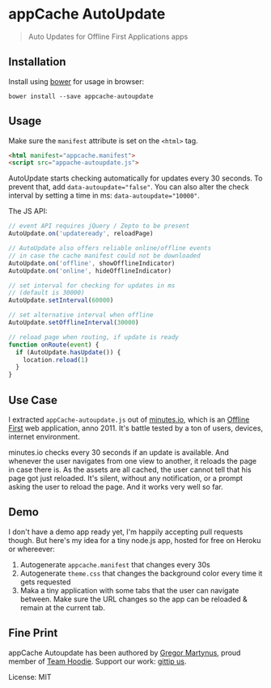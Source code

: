 appCache AutoUpdate
===================

> Auto Updates for Offline First Applications apps

Installation
------------

Install using [bower](http://bower.io/) for usage in browser:

```
bower install --save appcache-autoupdate
```

Usage
-----

Make sure the `manifest` attribute is set on the `<html>` tag.

```html
<html manifest="appcache.manifest">
<script src="appache-autoupdate.js">
```

AutoUpdate starts checking automatically for updates every
30 seconds. To prevent that, add `data-autoupdate="false"`.
You can also alter the check interval by setting a time
in ms: `data-autoupdate="10000"`.

The JS API:

```js
// event API requires jQuery / Zepto to be present
AutoUpdate.on('updateready', reloadPage)

// AutoUpdate also offers reliable online/offline events
// in case the cache manifest could not be downloaded
AutoUpdate.on('offline', showOfflineIndicator)
AutoUpdate.on('online', hideOfflineIndicator)

// set interval for checking for updates in ms
// (default is 30000)
AutoUpdate.setInterval(60000)

// set alternative interval when offline
AutoUpdate.setOfflineInterval(30000)

// reload page when routing, if update is ready
function onRoute(event) {
  if (AutoUpdate.hasUpdate()) {
    location.reload(1)
  }
}
```

Use Case
--------

I extracted `appCache-autoupdate.js` out of [minutes.io](https://minutes.io), which is an [Offline First](http://offlinefirst.org/)
web application, anno 2011. It's battle tested by a ton of users, devices, internet environment.

minutes.io checks every 30 seconds if an update is available. And whenever the user navigates
from one view to another, it reloads the page in case there is. As the assets are all cached,
the user cannot tell that his page got just reloaded. It's silent, without any notification,
or a prompt asking the user to reload the page. And it works very well so far.

Demo
----

I don't have a demo app ready yet, I'm happily accepting pull requests though.
But here's my idea for a tiny node.js app, hosted for free on Heroku or whereever:

1. Autogenerate `appcache.manifest` that changes every 30s
2. Autogenerate `theme.css` that changes the background color every time it gets requested
3. Maka a tiny application with some tabs that the user can navigate between. Make sure the
   URL changes so the app can be reloaded & remain at the current tab.

Fine Print
----------

appCache Autoupdate has been authored by [Gregor Martynus](https://github.com/gr2m),
proud member of [Team Hoodie](http://hood.ie/). Support our work: [gittip us](https://www.gittip.com/hoodiehq/).

License: MIT
